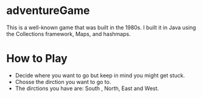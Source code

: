# adventureGame
This is a well-known game that was built in the 1980s. I built it in Java using the Collections framework, Maps, and hashmaps.

<h1>How to Play </h1> 
<ul> 
<li>Decide where you want to go but keep in mind you might get stuck.</li>
<li>Chosse the dirction you want to go to.</li>
<li>The dirctions you have are: South , North, East and West.</li>
</ul>
